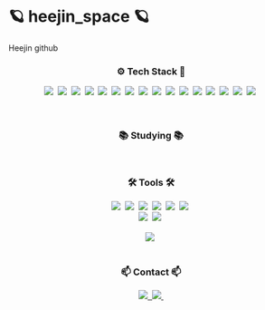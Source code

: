 # 🪐 heejin_space 🪐

Heejin github

<!--타이틀 부분-->

<!--내용 부분-->
<h3 align="center">⚙️ Tech Stack 🔧 </h3>
<div align="center">
  <img src="https://img.shields.io/badge/react-20232a.svg?style=for-the-badge&logo=react&logoColor=61DAFB" />&nbsp
  <img src="https://img.shields.io/badge/javascript-F7DF1E.svg?style=for-the-badge&logo=javascript&logoColor=20232a" />&nbsp
  <img src="https://img.shields.io/badge/html5-E34F26.svg?style=for-the-badge&logo=html5&logoColor=white" />&nbsp
  <img src="https://img.shields.io/badge/CSS-239120?&style=for-the-badge&logo=css3&logoColor=white" />&nbsp
  <img src="https://img.shields.io/badge/Node.js-43853D?style=for-the-badge&logo=node.js&logoColor=white" />&nbsp
  <img src="https://img.shields.io/badge/TypeScript-007ACC?style=for-the-badge&logo=typescript&logoColor=white" />&nbsp
  <img src="https://img.shields.io/badge/PHP-777BB4?style=for-the-badge&logo=php&logoColor=white" />&nbsp
  <img src="https://img.shields.io/badge/Vue.js-35495E?style=for-the-badge&logo=vue.js&logoColor=4FC08D" />&nbsp
  <img src="https://img.shields.io/badge/Bootstrap-563D7C?style=for-the-badge&logo=bootstrap&logoColor=white" />&nbsp
  <img src="https://img.shields.io/badge/Redux-593D88?style=for-the-badge&logo=redux&logoColor=white" />&nbsp
  <img src="https://img.shields.io/badge/jQuery-0769AD?style=for-the-badge&logo=jquery&logoColor=white" />&nbsp
  <img src="https://img.shields.io/badge/Netlify-00C7B7?style=for-the-badge&logo=netlify&logoColor=white" />&nbsp
  <img src="https://img.shields.io/badge/Heroku-430098?style=for-the-badge&logo=heroku&logoColor=white" />&nbsp
  <img src="https://img.shields.io/badge/Next.js-000?logo=nextdotjs&logoColor=fff&style=for-the-badge" />&nbsp
  <img src="https://img.shields.io/badge/Next.js-000?logo=nextdotjs&logoColor=fff&style=for-the-badge" />&nbsp
  <img src="https://img.shields.io/badge/Vercel-000000?style=for-the-badge&logo=vercel&logoColor=white" />&nbsp
</div>

<br>

<br>

<h3 align="center">📚 Studying 📚</h3>
<div align="center">
 
</div>

<br>

<h3 align="center">🛠 Tools 🛠</h3>
<div align="center">
  <img src="https://img.shields.io/badge/git-F05033.svg?style=for-the-badge&logo=git&logoColor=white" />&nbsp
  <img src="https://img.shields.io/badge/github-181717.svg?style=for-the-badge&logo=github&logoColor=white" />&nbsp
  <img src="https://img.shields.io/badge/Notion-F3F3F3.svg?style=for-the-badge&logo=notion&logoColor=black" />&nbsp
  <img src="https://img.shields.io/badge/Slack-4A154B?style=for-the-badge&logo=slack&logoColor=white" />&nbsp
    <img src="https://img.shields.io/badge/Discord-7289DA?style=for-the-badge&logo=discord&logoColor=white" />&nbsp
    <img src="https://img.shields.io/badge/Zoom-2D8CFF?style=for-the-badge&logo=zoom&logoColor=white" />&nbsp

</div>

<div align="center">
  <img src="https://img.shields.io/badge/adobe%20photoshop-08253c.svg?style=for-the-badge&logo=adobe%20photoshop&logoColor=37abff" />&nbsp
  <img src="https://img.shields.io/badge/figma-F24E1E.svg?style=for-the-badge&logo=figma&logoColor=white" />&nbsp
</div>

<br>

<div align="center">
  <img src="https://img.shields.io/badge/VSCode-2C2C32.svg?style=for-the-badge&logo=visual-studio-code&logoColor=22ABF3" />&nbsp
</div>

<br>

<h3 align="center">📫 Contact 📫</h3>
<div align="center">
  <a href="https://velog.io/@oka1313">
    <img src="https://img.shields.io/badge/Velog-1EBC8F?style=for-the-badge&logo=velog&logoColor=white" />&nbsp
  </a>
  <a href="mailto:oka1313@gmail.com">
    <img
      src="https://img.shields.io/badge/hee031812@gmail.com-D14836?style=for-the-badge&logo=gmail&logoColor=white"/>&nbsp
  </a>
</div>
